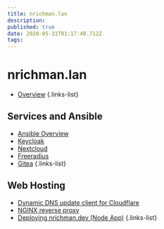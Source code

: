 ```yaml
---
title: nrichman.lan
description: 
published: true
date: 2020-05-31T01:17:40.712Z
tags: 
---
```


# nrichman.lan

- [Overview](/nrichman-lan/overview)
{.links-list}

## Services and Ansible
- [Ansible Overview](/nrichman-lan/services/ansible-overview)
- [Keycloak](/nrichman-lan/services/keycloak)
- [Nextcloud](/nrichman-lan/services/nextcloud)
- [Freeradius](/nrichman-lan/services/freeradius)
- [Gitea](/nrichman-lan/services/Gitea)
{.links-list}

## Web Hosting
- [Dynamic DNS update client for Cloudflare](/nrichman-lan/web/dynamic-dns)
- [NGINX reverse proxy](/nrichman-lan/web/nginx)
- [Deploying nrichman.dev (Node App)](/nrichman-lan/web/nrichman-dev)
{.links-list}